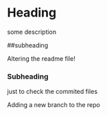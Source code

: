 # Heading

some description


##subheading 

Altering the readme file!




### Subheading 

just to check the commited files


Adding a new branch to the repo
